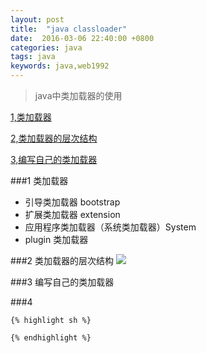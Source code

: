 ```yaml
---
layout: post
title:  "java classloader"
date:  2016-03-06 22:40:00 +0800
categories: java
tags: java
keywords: java,web1992
---
```



> java中类加载器的使用
>

[1,类加载器](#1)

[2,类加载器的层次结构](#2)

[3,编写自己的类加载器](#3)

###1 类加载器

- 引导类加载器 bootstrap
- 扩展类加载器 extension
- 应用程序类加载器（系统类加载器）System
- plugin 类加载器

<!--more-->

###2 类加载器的层次结构
![](http://i.imgur.com/l2Qgtuz.png)

###3 编写自己的类加载器


###4 




	{% highlight sh %}
		
	{% endhighlight %}
	
